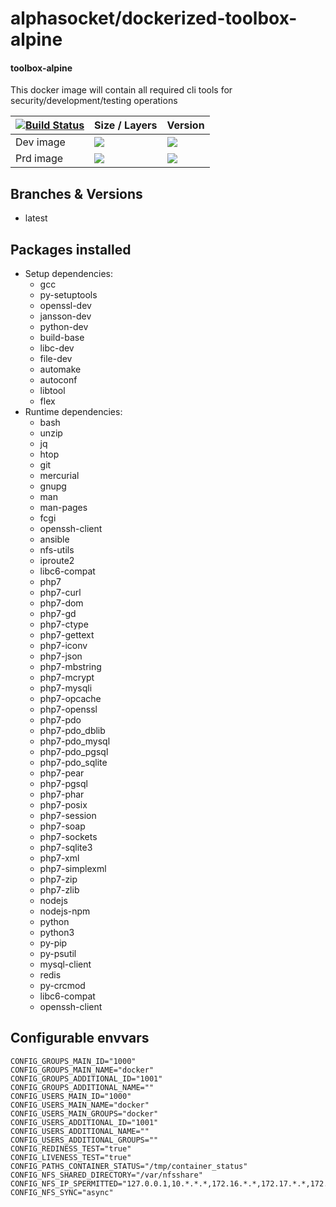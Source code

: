 # alphasocket/dockerized-toolbox-alpine
#### toolbox-alpine
This docker image will contain all required cli tools for security/development/testing operations


| [![Build Status](https://semaphoreci.com/api/v1/alphasocket/dockerized-toolbox-alpine/branches/latest/badge.svg)](https://semaphoreci.com/alphasocket/dockerized-toolbox-alpine) | Size / Layers | Version |
| ----- | ----- | ----- |
| Dev image | [![](https://images.microbadger.com/badges/image/03192859189254/dockerized-toolbox-alpine:latest.svg)](https://microbadger.com/images/03192859189254/toolbox-alpine:latest ) | [![](https://images.microbadger.com/badges/version/03192859189254/dockerized-toolbox-alpine:latest.svg)](https://microbadger.com/images/03192859189254/toolbox-alpine:latest) |
| Prd image | [![](https://images.microbadger.com/badges/image/alphasocket/toolbox-alpine:latest.svg)](https://microbadger.com/images/alphasocket/toolbox-alpine:latest ) | [![](https://images.microbadger.com/badges/version/alphasocket/toolbox-alpine:latest.svg)](https://microbadger.com/images/alphasocket/toolbox-alpine:latest) |

## Branches & Versions
- latest


## Packages installed
- Setup dependencies:
  + gcc
  + py-setuptools
  + openssl-dev
  + jansson-dev
  + python-dev
  + build-base
  + libc-dev
  + file-dev
  + automake
  + autoconf
  + libtool
  + flex
- Runtime dependencies:
  + bash
  + unzip
  + jq
  + htop
  + git
  + mercurial
  + gnupg
  + man
  + man-pages
  + fcgi
  + openssh-client
  + ansible
  + nfs-utils
  + iproute2
  + libc6-compat
  + php7
  + php7-curl
  + php7-dom
  + php7-gd
  + php7-ctype
  + php7-gettext
  + php7-iconv
  + php7-json
  + php7-mbstring
  + php7-mcrypt
  + php7-mysqli
  + php7-opcache
  + php7-openssl
  + php7-pdo
  + php7-pdo_dblib
  + php7-pdo_mysql
  + php7-pdo_pgsql
  + php7-pdo_sqlite
  + php7-pear
  + php7-pgsql
  + php7-phar
  + php7-posix
  + php7-session
  + php7-soap
  + php7-sockets
  + php7-sqlite3
  + php7-xml
  + php7-simplexml
  + php7-zip
  + php7-zlib
  + nodejs
  + nodejs-npm
  + python
  + python3
  + py-pip
  + py-psutil
  + mysql-client
  + redis
  + py-crcmod
  + libc6-compat
  + openssh-client


## Configurable envvars
~~~
CONFIG_GROUPS_MAIN_ID="1000"
CONFIG_GROUPS_MAIN_NAME="docker"
CONFIG_GROUPS_ADDITIONAL_ID="1001"
CONFIG_GROUPS_ADDITIONAL_NAME=""
CONFIG_USERS_MAIN_ID="1000"
CONFIG_USERS_MAIN_NAME="docker"
CONFIG_USERS_MAIN_GROUPS="docker"
CONFIG_USERS_ADDITIONAL_ID="1001"
CONFIG_USERS_ADDITIONAL_NAME=""
CONFIG_USERS_ADDITIONAL_GROUPS=""
CONFIG_REDINESS_TEST="true"
CONFIG_LIVENESS_TEST="true"
CONFIG_PATHS_CONTAINER_STATUS="/tmp/container_status"
CONFIG_NFS_SHARED_DIRECTORY="/var/nfsshare"
CONFIG_NFS_IP_SPERMITTED="127.0.0.1,10.*.*.*,172.16.*.*,172.17.*.*,172.18.*.*,172.19.*.*,172.20.*.*,172.21.*.*,172.22.*.*,172.23.*.*,172.24.*.*,172.25.*.*,172.26.*.*,172.27.*.*,172.28.*.*,172.29.*.*,172.30.*.*,172.31.*.*,192.168.*.*"
CONFIG_NFS_SYNC="async"
~~~
